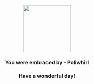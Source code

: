 <p align="center">
    <img src="https://raw.githubusercontent.com/PokeAPI/sprites/master/sprites/pokemon/61.png" width="150" height="150">
</p>
<h3 align="center">You were embraced by - <b>Poliwhirl</b></h3>
<h3 align="center">Have a wonderful day!</h3>
